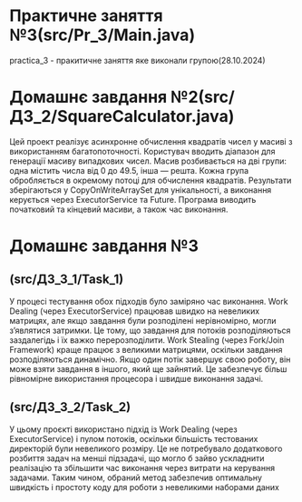 # Практичне заняття №3(src/Pr_3/Main.java)
practica_3 - пракитичне заняття яке виконали групою(28.10.2024)

# Домашнє завдання №2(src/ДЗ_2/SquareCalculator.java)
Цей проект реалізує асинхронне обчислення квадратів чисел у масиві з використанням багатопоточності. Користувач вводить діапазон для генерації масиву випадкових чисел. Масив розбивається на дві групи: одна містить числа від 0 до 49.5, інша — решта. Кожна група обробляється в окремому потоці для обчислення квадратів. Результати зберігаються у CopyOnWriteArraySet для унікальності, а виконання керується через ExecutorService та Future. Програма виводить початковий та кінцевий масиви, а також час виконання.

# Домашнє завдання №3
## (src/ДЗ_3_1/Task_1)
У процесі тестування обох підходів було заміряно час виконання. Work Dealing (через ExecutorService) працював швидко на невеликих матрицях, але якщо завдання були розподілені нерівномірно, могли з’являтися затримки. Це тому, що завдання для потоків розподіляються заздалегідь і їх важко перерозподілити. Work Stealing (через Fork/Join Framework) краще працює з великими матрицями, оскільки завдання розподіляються динамічно. Якщо один потік завершує свою роботу, він може взяти завдання в іншого, який ще зайнятий. Це забезпечує більш рівномірне використання процесора і швидше виконання задачі.
## (src/ДЗ_3_2/Task_2)
У цьому проєкті використано підхід із Work Dealing (через ExecutorService) і пулом потоків, оскільки більшість тестованих директорій були невеликого розміру. Це не потребувало додаткового розбиття задач на менші підзадачі, що могло б зайво ускладнити реалізацію та збільшити час виконання через витрати на керування задачами. Таким чином, обраний метод забезпечив оптимальну швидкість і простоту коду для роботи з невеликими наборами даних
